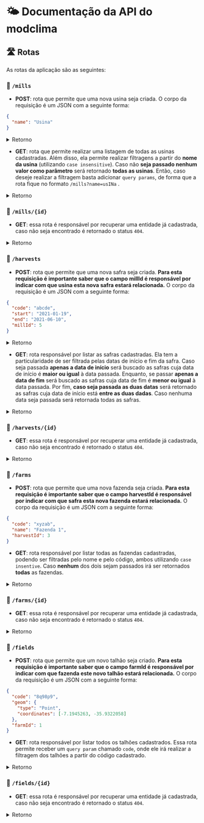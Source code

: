 # 🌤 Documentação da API do modclima

## 🛣 Rotas

As rotas da aplicação são as seguintes:

### 🚏 `/mills`

* **POST**: rota que permite que uma nova usina seja criada. O corpo da requisição é um JSON com a seguinte forma:

````json
{
  "name": "Usina"
}
````

<details>
    <summary>Retorno</summary>
    <pre>
        <code>
            {
                "id": 1,
                "name": "Usina",
                "harvests": []
            }
        </code>
    </pre>
</details>

* **GET**: rota que permite realizar uma listagem de todas as usinas cadastradas. Além disso, ela permite realizar
  filtragens a partir do **nome da usina** (utilizando ``case insensitive``). Caso não **seja passado nenhum valor como parâmetro**
  será retornado **todas as usinas**. Então, caso deseje realizar a filtragem basta adicionar `query params`, de forma que a
  rota fique no formato `/mills?name=usINa` .

<details>
    <summary>Retorno</summary>
    <pre>
        <code>
            [
                {
                    "id": 1,
                    "name": "Usina",
                    "harvests": [
                        {
                            "id": 1,
                            "code": "abc",
                            "start": "2021-01-19",
                            "end": "2021-06-10",
                            "farms": [
                                {
                                    "id": 4,
                                    "code": "as2d0c",
                                    "name": "Fazenda 1",
                                    "fields": [
                                        {
                                            "id": 2,
                                            "code": "mnkjnkjnj",
                                            "geom": {
                                                "type": "Point",
                                                "coordinates": [
                                                    -7.20881888,
                                                    -35.89707436
                                                ]
                                            }
                                        }
                                    ]
                                }
                            ]
                        }
                    ]
                }
            ]
        </code>
    </pre>
</details>

### 🚏 `/mills/{id}`

* **GET**: essa rota é responsável por recuperar uma entidade já cadastrada, caso não seja encontrado é retornado o
  status `404`.

<details>
    <summary>Retorno</summary>
    <pre>
        <code>
            {
                "id": 1,
                "name": "Usina",
                "harvests": []
            }
        </code>
    </pre>
</details>

### 🚏 `/harvests`

* **POST**: rota que permite que uma nova safra seja criada. **Para esta requisição é importante saber que o campo
  millId é responsável por indicar com que usina esta nova safra estará relacionada.** O corpo da requisição é um JSON
  com a seguinte forma:

````json
{
  "code": "abcde",
  "start": "2021-01-19",
  "end": "2021-06-10",
  "millId": 5
}
````

<details>
    <summary>Retorno</summary>
    <pre>
        <code>
            {
                "id": 9,
                "code": "abcde",
                "start": "2021-01-19",
                "end": "2021-06-10",
                "farms": []
            }
        </code>
    </pre>
</details>

* **GET**: rota responsável por listar as safras cadastradas. Ela tem a particularidade de ser filtrada pelas datas de
  início e fim da safra. Caso seja passada **apenas a data de início** será buscado as safras cuja data de início é **maior ou igual** à data passada. Enquanto, se passar **apenas a data de fim** será buscado as safras cuja data de fim
  é **menor ou igual** à data passada. Por fim, **caso seja passada as duas datas** será retornado as safras cuja data
  de início está **entre as duas dadas**. Caso nenhuma data seja passada será retornada todas as safras.

<details>
    <summary>Retorno</summary>
    <pre>
        <code>
            [
                {
                    "id": 8,
                    "code": "ha1kam",
                    "start": "2021-08-19",
                    "end": "2022-01-10",
                    "farms": [],
                    "mill": {
                        "id": 1,
                        "name": "Usina 1"
                    }
                }
            ]
        </code>
    </pre>
</details>

### 🚏 `/harvests/{id}`

* **GET**: essa rota é responsável por recuperar uma entidade já cadastrada, caso não seja encontrado é retornado o
  status `404`.

<details>
    <summary>Retorno</summary>
    <pre>
        <code>
            {
                "id": 8,
                "code": "ha1kam",
                "start": "2021-08-19",
                "end": "2022-01-10",
                "farms": [],
                "mill": {
                    "id": 1,
                    "name": "Usina 1"
                }
            }
        </code>
    </pre>
</details>

### 🚏 `/farms`

* **POST**: rota que permite que uma nova fazenda seja criada. **Para esta requisição é importante saber que o campo
  harvestId é responsável por indicar com que safra esta nova fazenda estará relacionada.** O corpo da requisição é um JSON
  com a seguinte forma:

````json
{
  "code": "xyzab",
  "name": "Fazenda 1",
  "harvestId": 3
}
````

* **GET**: rota responsável por listar todas as fazendas cadastradas, podendo ser filtradas pelo nome e pelo código,
  ambos utilizando `case insentive`. Caso **nenhum** dos dois sejam passados irá ser retornados **todas** as fazendas.

<details>
    <summary>Retorno</summary>
    <pre>
        <code>
            [
                {
                    "id": 5,
                    "code": "lgx98t",
                    "name": "Fazenda 1",
                    "harvest": {
                        "id": 5,
                        "start": "2021-05-10",
                        "end": "2021-10-10",
                        "code": "mszti2"
                    },
                    "fields": [
                        {
                            "id": 2,
                            "code": "mnkjnkjnj",
                            "geom": {
                                "type": "Point",
                                "coordinates": [
                                    -7.20881888,
                                    -35.89707436
                                ]
                            }
                        },
                        {
                            "id": 3,
                            "code": "jnnkjnj",
                            "geom": {
                                "type": "Point",
                                "coordinates": [
                                    -7.21924991,
                                    -35.88119789
                                ]
                            }
                        }
                    ]
                },
            ]
        </code>
    </pre>
</details>

### 🚏 `/farms/{id}`

* **GET**: essa rota é responsável por recuperar uma entidade já cadastrada, caso não seja encontrado é retornado o
  status `404`.

<details>
    <summary>Retorno</summary>
    <pre>
        <code>
            {
                "id": 3,
                "code": "8f6i89",
                "name": "Fazenda 1",
                "harvest": {
                    "id": 1,
                    "start": "2021-05-10",
                    "end": "2021-10-10",
                    "code": "esvv08"
                },
                "fields": []
            }
        </code>
    </pre>
</details>

### 🚏 `/fields`

* **POST**: rota que permite que um novo talhão seja criado. **Para esta requisição é importante saber que o campo
  farmId é responsável por indicar com que fazenda este novo talhão estará relacionada.** O corpo da requisição é um JSON
  com a seguinte forma:

````json
{
  "code": "8q98p9",
  "geom": {
    "type": "Point",
    "coordinates": [-7.1945263, -35.9322058]
  },
  "farmId": 1
}
````

* **GET**: rota responsável por listar todos os talhões cadastrados. Essa rota permite receber um ``query param`` chamado ``code``, onde ele irá realizar a filtragem dos talhões a partir do código cadastrado.

<details>
    <summary>Retorno</summary>
    <pre>
        <code>
            [
                {
                    "id": 1,
                    "code": "6w9cp5",
                    "geom": {
                        "type": "Point",
                        "coordinates": [
                            -35.9322058,
                            -7.1945263
                        ]
                    },
                    "farm": {
                        "id": 2,
                        "code": "1dkcrm",
                        "name": "Fazenda 1"
                    }
                }
            ]
        </code>
    </pre>
</details>

### 🚏 `/fields/{id}`

* **GET**: essa rota é responsável por recuperar uma entidade já cadastrada, caso não seja encontrado é retornado o
  status `404`.

<details>
    <summary>Retorno</summary>
    <pre>
        <code>
            {
                "id": 1,
                "code": "6w9cp5",
                "geom": {
                    "type": "Point",
                    "coordinates": [
                        -35.9322058,
                        -7.1945263
                    ]
                },
                "farm": {
                    "id": 2,
                    "code": "1dkcrm",
                    "name": "Fazenda 1"
                }
            }
        </code>
    </pre>
</details>